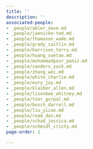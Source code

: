 ```yaml
---
title: ''
description: ''
associated-people:
- _people/abler_dave.md
- _people/jaenicke-ted.md
- _people/thomason_wade.md
- _people/grady_caitlin.md
- _people/harrison_terry.md
- _people/huang_xuetao.md
- _people/mohammadpour_paniz.md
- _people/sanders_zack.md
- _people/zhang_wei.md
- _people/white_charlie.md
- _people/eury_jay.md
- _people/klaiber_allen.md
- _people/lisenbee_whitney.md
- _people/toor_gurpal.md
- _people/bosch_darrell.md
- _people/liu_yizao.md
- _people/read_dan.md
- _people/schad_jessica.md
- _people/schmidt_cristy.md
page-order: 1

---
```

